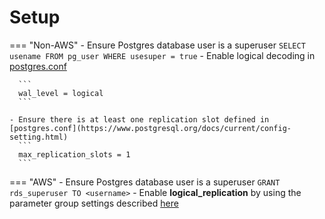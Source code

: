 # Setup

=== "Non-AWS"
    - Ensure Postgres database user is a superuser
      ```
       SELECT usename FROM pg_user WHERE usesuper = true
      ```
    - Enable logical decoding in [postgres.conf](https://www.postgresql.org/docs/current/config-setting.html)

      ```
      wal_level = logical
      ```

    - Ensure there is at least one replication slot defined in [postgres.conf](https://www.postgresql.org/docs/current/config-setting.html)
      ```
      max_replication_slots = 1
      ```

=== "AWS"
    - Ensure Postgres database user is a superuser
    ```
    GRANT rds_superuser TO <username>
    ```
    - Enable **logical_replication** by using the parameter group settings described [here](https://docs.aws.amazon.com/AmazonRDS/latest/AuroraUserGuide/AuroraPostgreSQL.Replication.Logical.html)
